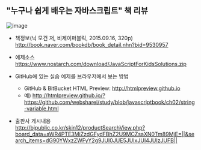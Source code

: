 ## "누구나 쉽게 배우는 자바스크립트" 책 리뷰  
![image](https://cloud.githubusercontent.com/assets/10431663/22188700/07ff2d42-e15b-11e6-9d4b-afe0001cf982.png)  
* 책정보(닉 모건 저, 비제이퍼블릭, 2015.09.16, 320p)<br>
  http://book.naver.com/bookdb/book_detail.nhn?bid=9530957

* 예제소스<br>
  https://www.nostarch.com/download/JavaScriptForKidsSolutions.zip

* GitHub에 있는 실습 예제를 브라우저에서 보는 방법<br>
  - GitHub & BitBucket HTML Preview: http://htmlpreview.github.io<br>
  - 예) http://htmlpreview.github.io/?https://github.com/websharei/study/blob/javascriptbook/ch02/string-variable.html

* 출판사 게시내용<br>
  http://bjpublic.co.kr/skin12/productSearchView.php?board_data=aWR4PTE3MiZzdGFydFBhZ2U9MCZsaXN0Tm89MjE=||&search_items=dG90YWxzZWFyY2g9JUI0JUE5JUIxJUI4JUIzJUFB||

